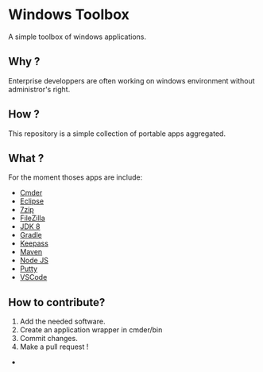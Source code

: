 # Windows Toolbox

A simple toolbox of windows applications.

## Why ? 

Enterprise developpers are often working on windows environment without administror's right.

## How ? 

This repository is a simple collection of portable apps aggregated. 

## What ? 

For the moment thoses apps are include: 

- [Cmder](https://cmder.net)
- [Eclipse](https://www.eclipse.org/)
- [7zip](https://www.7-zip.org/)
- [FileZilla](https://filezilla-project.org/)
- [JDK 8](https://www.oracle.com/java/)
- [Gradle](https://gradle.org/)
- [Keepass](https://keepass.info/)
- [Maven](https://maven.apache.org/)
- [Node JS](http://nodejs.org)
- [Putty](https://www.putty.org/)
- [VSCode](https://code.visualstudio.com/)

## How to contribute? 

1. Add the needed software.
2. Create an application wrapper in cmder/bin
3. Commit changes.
4. Make a pull request !
- 
